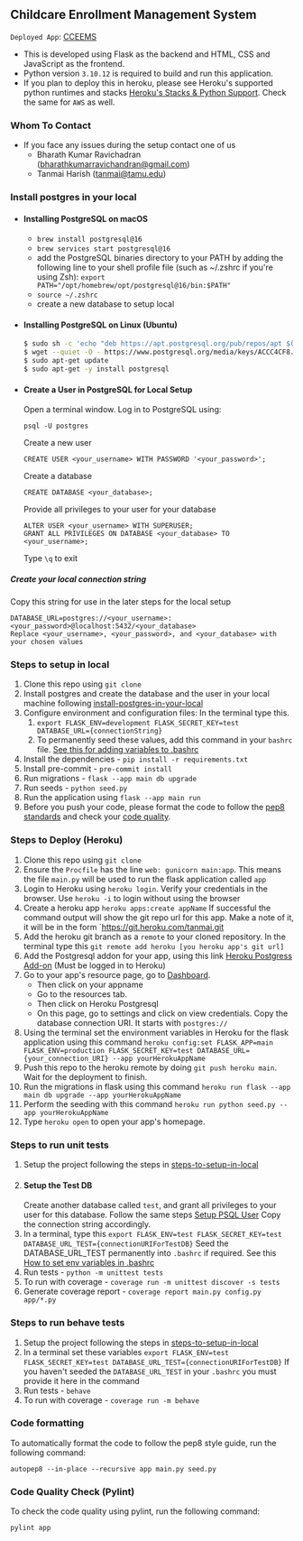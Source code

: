 ## Childcare Enrollment Management System

`Deployed App`: [CCEEMS](https://childcare-d71b0285d615.herokuapp.com/)

* This is developed using Flask as the backend and HTML, CSS and JavaScript as the frontend.
* Python version `3.10.12` is required to build and run this application.
* If you plan to deploy this in heroku, please see Heroku's supported python runtimes and stacks [Heroku\'s Stacks & Python Support](https://devcenter.heroku.com/articles/python-support). Check the same for `AWS` as well.

### Whom To Contact
* If you face any issues during the setup contact one of us
   * Bharath Kumar Ravichadran (bharathkumarravichandran@gmail.com)
   * Tanmai Harish (tanmai@tamu.edu)

### Install postgres in your local
- #### Installing PostgreSQL on macOS
    - ```brew install postgresql@16```
    - ```brew services start postgresql@16```
    - add the PostgreSQL binaries directory to your PATH by adding the following line to your shell profile file (such as ~/.zshrc if you're using Zsh):
      ```export PATH="/opt/homebrew/opt/postgresql@16/bin:$PATH"```
    - ```source ~/.zshrc```
    - create a new database to setup local

- #### Installing PostgreSQL on Linux (Ubuntu)
    ```sh
    $ sudo sh -c 'echo "deb https://apt.postgresql.org/pub/repos/apt $(lsb_release -cs)-pgdg main" > /etc/apt/sources.list.d/pgdg.list'
    $ wget --quiet -O - https://www.postgresql.org/media/keys/ACCC4CF8.asc | sudo apt-key add -
    $ sudo apt-get update
    $ sudo apt-get -y install postgresql
    ```
- #### Create a User in PostgreSQL for Local Setup
    Open a terminal window.
    Log in to PostgreSQL using:
    ```
    psql -U postgres
    ```
    
    Create a new user
    ```
    CREATE USER <your_username> WITH PASSWORD '<your_password>';
    ```
    
    Create a database
    ```
    CREATE DATABASE <your_database>;
    ```    
    
    Provide all privileges to your user for your database
    ```
    ALTER USER <your_username> WITH SUPERUSER;
    GRANT ALL PRIVILEGES ON DATABASE <your_database> TO <your_username>;
    ```
    
    Type `\q` to exit

##### Create your local connection string
Copy this string for use in the later steps for the local setup
```
DATABASE_URL=postgres://<your_username>:<your_password>@localhost:5432/<your_database>
Replace <your_username>, <your_password>, and <your_database> with your chosen values
```
### Steps to setup in local
1. Clone this repo using `git clone`
1. Install postgres and create the database and the user in your local machine following [install-postgres-in-your-local](#install-postgres-in-your-local)
1. Configure environment and configuration files:
   In the terminal type this.
   1. `export FLASK_ENV=development FLASK_SECRET_KEY=test DATABASE_URL={connectionString}`
   2. To permanently seed these values, add this command in your `bashrc` file.
      [See this for adding variables to .bashrc](https://askubuntu.com/questions/211716/add-environment-variable-to-bashrc-through-script)
1. Install the dependencies - `pip install -r requirements.txt`
1. Install pre-commit - `pre-commit install`
1. Run migrations - `flask --app main db upgrade`
1. Run seeds - `python seed.py`
1. Run the application using `flask --app main run`
1. Before you push your code, please format the code to follow the [pep8 standards](#code-formatting) and check your [code quality](#code-quality-check-pylint).

### Steps to Deploy (Heroku)
1. Clone this repo using `git clone`
4. Ensure the `Procfile` has the line `web: gunicorn main:app`. This means the file `main.py` will be used to run the flask application called `app`
5. Login to Heroku using `heroku login`. Verify your credentials in the browser. Use `heroku -i` to login without using the browser
6. Create a heroku app
   `heroku apps:create appName`
   If successful the command output will show the git repo url for this app. Make a note of it, it will be in the form `https://git.heroku.com/tanmai.git
8. Add the heroku git branch as a `remote` to your cloned repository. In the terminal type this `git remote add heroku [you heroku app's git url]`
10. Add the Postgresql addon for your app, using this link [Heroku Postgress Add-on](https://elements.heroku.com/addons/heroku-postgresql) (Must be logged in to Heroku)
11. Go to your app's resource page, go to [Dashboard](https://dashboard.heroku.com/apps).
    * Then click on your appname
    * Go to the resources tab.
    * Then click on Heroku Postgresql
    * On this page, go to settings and click on view credentials.
      Copy the database connection URI. It starts with `postgres://`
13. Using the terminal set the environment variables in Heroku for the flask application using this command `heroku config:set FLASK_APP=main FLASK_ENV=production FLASK_SECRET_KEY=test DATABASE_URL={your_connection_URI} --app yourHerokuAppName`
14. Push this repo to the heroku remote by doing `git push heroku main`. Wait for the deployment to finish.
15. Run the migrations in flask using this command `heroku run flask --app main db upgrade --app yourHerokuAppName`
16. Perform the seeding with this command `heroku run python seed.py --app yourHerokuAppName`
17. Type `heroku open` to open your app's homepage.

### Steps to run unit tests
1. Setup the project following the steps in [steps-to-setup-in-local](#steps-to-setup-in-local)
2. #### Setup the Test DB
   Create another database called `test`, and grant all privileges to your user for this database.
   Follow the same steps [Setup PSQL User](#create-a-user-in-postgreSQL-for-local-setup)
   Copy the connection string accordingly.
1. In a terminal, type this `export FLASK_ENV=test FLASK_SECRET_KEY=test DATABASE_URL_TEST={connectionURIForTestDB}`
   Seed the DATABASE_URL_TEST permanently into `.bashrc` if required. See this [How to set env variables in .bashrc](https://askubuntu.com/questions/211716/add-environment-variable-to-bashrc-through-script)
1. Run tests - `python -m unittest tests`
1. To run with coverage - `coverage run -m unittest discover -s tests`
1. Generate coverage report - `coverage report main.py config.py app/*.py`

### Steps to run behave tests
1. Setup the project following the steps in [steps-to-setup-in-local](#steps-to-setup-in-local)
1. In a terminal set these variables `export FLASK_ENV=test FLASK_SECRET_KEY=test DATABASE_URL_TEST={connectionURIForTestDB}`
   If you haven't seeded the `DATABASE_URL_TEST` in your `.bashrc` you must provide it here in the command
1. Run tests - `behave`
1. To run with coverage - `coverage run -m behave`

### Code formatting
To automatically format the code to follow the pep8 style guide, run the following command:
```
autopep8 --in-place --recursive app main.py seed.py
```

### Code Quality Check (Pylint)
To check the code quality using pylint, run the following command:
```
pylint app
```
